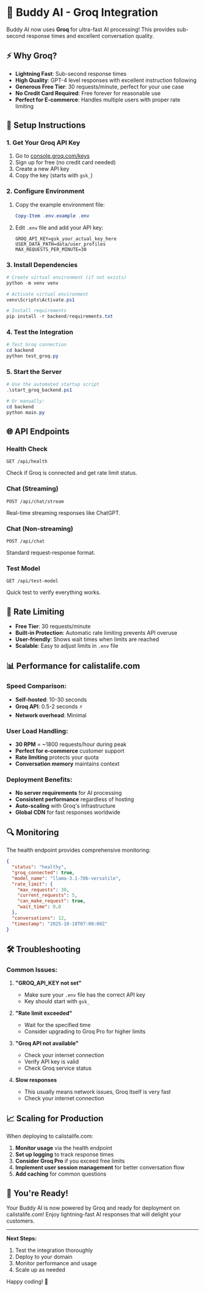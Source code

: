 # 🚀 Buddy AI - Groq Integration

Buddy AI now uses **Groq** for ultra-fast AI processing! This provides sub-second response times and excellent conversation quality.

## ⚡ Why Groq?

- **Lightning Fast**: Sub-second response times
- **High Quality**: GPT-4 level responses with excellent instruction following
- **Generous Free Tier**: 30 requests/minute, perfect for your use case
- **No Credit Card Required**: Free forever for reasonable use
- **Perfect for E-commerce**: Handles multiple users with proper rate limiting

## 🔧 Setup Instructions

### 1. Get Your Groq API Key

1. Go to [console.groq.com/keys](https://console.groq.com/keys)
2. Sign up for free (no credit card needed)
3. Create a new API key
4. Copy the key (starts with `gsk_`)

### 2. Configure Environment

1. Copy the example environment file:
   ```powershell
   Copy-Item .env.example .env
   ```

2. Edit `.env` file and add your API key:
   ```env
   GROQ_API_KEY=gsk_your_actual_key_here
   USER_DATA_PATH=data/user_profiles
   MAX_REQUESTS_PER_MINUTE=30
   ```

### 3. Install Dependencies

```powershell
# Create virtual environment (if not exists)
python -m venv venv

# Activate virtual environment
venv\Scripts\Activate.ps1

# Install requirements
pip install -r backend/requirements.txt
```

### 4. Test the Integration

```powershell
# Test Groq connection
cd backend
python test_groq.py
```

### 5. Start the Server

```powershell
# Use the automated startup script
.\start_groq_backend.ps1

# Or manually:
cd backend
python main.py
```

## 🌐 API Endpoints

### Health Check
```
GET /api/health
```
Check if Groq is connected and get rate limit status.

### Chat (Streaming)
```
POST /api/chat/stream
```
Real-time streaming responses like ChatGPT.

### Chat (Non-streaming)
```
POST /api/chat
```
Standard request-response format.

### Test Model
```
GET /api/test-model
```
Quick test to verify everything works.

## 🎯 Rate Limiting

- **Free Tier**: 30 requests/minute
- **Built-in Protection**: Automatic rate limiting prevents API overuse
- **User-friendly**: Shows wait times when limits are reached
- **Scalable**: Easy to adjust limits in `.env` file

## 📊 Performance for calistalife.com

### Speed Comparison:
- **Self-hosted**: 10-30 seconds
- **Groq API**: 0.5-2 seconds ⚡
- **Network overhead**: Minimal

### User Load Handling:
- **30 RPM** = ~1800 requests/hour during peak
- **Perfect for e-commerce** customer support
- **Rate limiting** protects your quota
- **Conversation memory** maintains context

### Deployment Benefits:
- **No server requirements** for AI processing
- **Consistent performance** regardless of hosting
- **Auto-scaling** with Groq's infrastructure
- **Global CDN** for fast responses worldwide

## 🔍 Monitoring

The health endpoint provides comprehensive monitoring:

```json
{
  "status": "healthy",
  "groq_connected": true,
  "model_name": "llama-3.1-70b-versatile",
  "rate_limit": {
    "max_requests": 30,
    "current_requests": 5,
    "can_make_request": true,
    "wait_time": 0.0
  },
  "conversations": 12,
  "timestamp": "2025-10-18T07:00:00Z"
}
```

## 🛠️ Troubleshooting

### Common Issues:

1. **"GROQ_API_KEY not set"**
   - Make sure your `.env` file has the correct API key
   - Key should start with `gsk_`

2. **"Rate limit exceeded"**
   - Wait for the specified time
   - Consider upgrading to Groq Pro for higher limits

3. **"Groq API not available"**
   - Check your internet connection
   - Verify API key is valid
   - Check Groq service status

4. **Slow responses**
   - This usually means network issues, Groq itself is very fast
   - Check your internet connection

## 📈 Scaling for Production

When deploying to calistalife.com:

1. **Monitor usage** via the health endpoint
2. **Set up logging** to track response times
3. **Consider Groq Pro** if you exceed free limits
4. **Implement user session management** for better conversation flow
5. **Add caching** for common questions

## 🎉 You're Ready!

Your Buddy AI is now powered by Groq and ready for deployment on calistalife.com! Enjoy lightning-fast AI responses that will delight your customers.

---

**Next Steps:**
1. Test the integration thoroughly
2. Deploy to your domain
3. Monitor performance and usage
4. Scale up as needed

Happy coding! 🚀